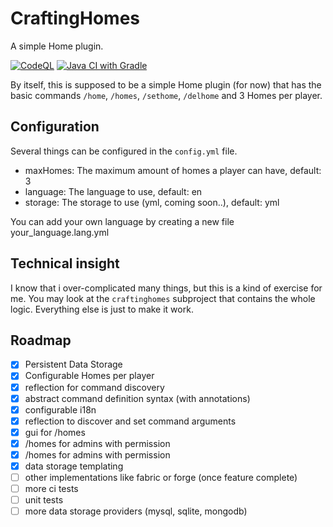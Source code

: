 # CraftingHomes

A simple Home plugin.

[![CodeQL](https://github.com/Crafter-Y/CraftingHomes/actions/workflows/codeql.yml/badge.svg)](https://github.com/Crafter-Y/CraftingHomes/actions/workflows/codeql.yml)
[![Java CI with Gradle](https://github.com/Crafter-Y/CraftingHomes/actions/workflows/gradle.yml/badge.svg)](https://github.com/Crafter-Y/CraftingHomes/actions/workflows/gradle.yml)

By itself, this is supposed to be a simple Home 
plugin (for now) that has the basic commands `/home`, `/homes`,
`/sethome`, `/delhome` and 3 Homes per player.

## Configuration

Several things can be configured in the `config.yml` file.

- maxHomes: The maximum amount of homes a player can have, default: 3
- language: The language to use, default: en
- storage: The storage to use (yml, coming soon..), default: yml

You can add your own language by creating a new file your_language.lang.yml

## Technical insight

I know that i over-complicated many things, but this is a kind of exercise for me.
You may look at the `craftinghomes` subproject that contains the whole logic. 
Everything else is just to make it work.

## Roadmap
- [x] Persistent Data Storage
- [x] Configurable Homes per player
- [x] reflection for command discovery
- [x] abstract command definition syntax (with annotations)
- [x] configurable i18n
- [x] reflection to discover and set command arguments
- [x] gui for /homes
- [x] /homes <player> for admins with permission
- [x] /homes <player> <home> for admins with permission
- [x] data storage templating
- [ ] other implementations like fabric or forge (once feature complete)
- [ ] more ci tests
- [ ] unit tests
- [ ] more data storage providers (mysql, sqlite, mongodb)
